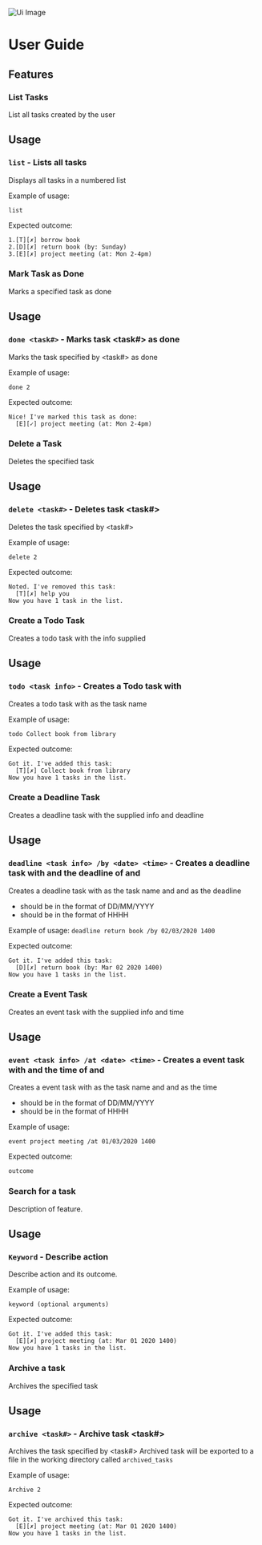 ![Ui Image](Ui.png)

# User Guide

## Features 

### List Tasks
List all tasks created by the user

## Usage

### `list` - Lists all tasks

Displays all tasks in a numbered list

Example of usage: 

`list`

Expected outcome:

```
1.[T][✗] borrow book
2.[D][✗] return book (by: Sunday)
3.[E][✗] project meeting (at: Mon 2-4pm)
```

### Mark Task as Done
Marks a specified task as done

## Usage

### `done <task#>` - Marks task <task#> as done

Marks the task specified by <task#> as done

Example of usage: 

`done 2`

Expected outcome:

```
Nice! I've marked this task as done:
  [E][✓] project meeting (at: Mon 2-4pm)
```

### Delete a Task
Deletes the specified task

## Usage

### `delete <task#>` - Deletes task <task#>

Deletes the task specified by <task#>

Example of usage: 

`delete 2`

Expected outcome:

```
Noted. I've removed this task:
  [T][✗] help you
Now you have 1 task in the list.
```

### Create a Todo Task
Creates a todo task with the info supplied

## Usage

### `todo <task info>` - Creates a Todo task with <task info>

Creates a todo task with <task info> as the task name

Example of usage: 

`todo Collect book from library`

Expected outcome:

```
Got it. I've added this task:
  [T][✗] Collect book from library
Now you have 1 tasks in the list.
```

### Create a Deadline Task
Creates a deadline task with the supplied info and deadline

## Usage

### `deadline <task info> /by <date> <time>` - Creates a deadline task with <task info> and the deadline of <date> and <time>

Creates a deadline task with <task info> as the task name and <date> and <time> as the deadline
- <date> should be in the format of DD/MM/YYYY
- <time> should be in the format of HHHH

Example of usage: 
`deadline return book /by 02/03/2020 1400`

Expected outcome:

```
Got it. I've added this task:
  [D][✗] return book (by: Mar 02 2020 1400)
Now you have 1 tasks in the list.
```

### Create a Event Task
Creates an event task with the supplied info and time

## Usage

### `event <task info> /at <date> <time>` - Creates a event task with <task info> and the time of <date> and <time>

Creates a event task with <task info> as the task name and <date> and <time> as the time
- <date> should be in the format of DD/MM/YYYY
- <time> should be in the format of HHHH

Example of usage: 

`event project meeting /at 01/03/2020 1400`

Expected outcome:

`outcome`

### Search for a task
Description of feature.

## Usage

### `Keyword` - Describe action

Describe action and its outcome.

Example of usage: 

`keyword (optional arguments)`

Expected outcome:

```
Got it. I've added this task:
  [E][✗] project meeting (at: Mar 01 2020 1400)
Now you have 1 tasks in the list.
```

### Archive a task
Archives the specified task

## Usage

### `archive <task#>` - Archive task <task#>

Archives the task specified by <task#>
Archived task will be exported to a file in the working directory called `archived_tasks`

Example of usage: 

`Archive 2`

Expected outcome:

```
Got it. I've archived this task:
  [E][✗] project meeting (at: Mar 01 2020 1400)
Now you have 1 tasks in the list.
```
